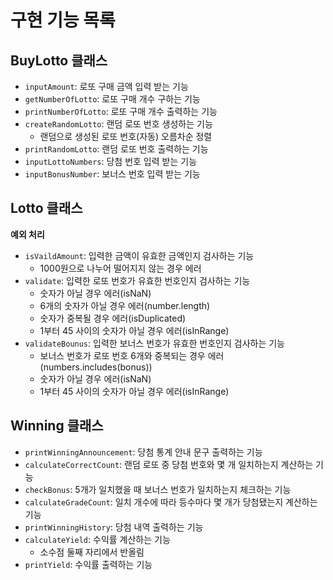 # 구현 기능 목록

## BuyLotto 클래스
- `inputAmount`: 로또 구매 금액 입력 받는 기능
- `getNumberOfLotto`: 로또 구매 개수 구하는 기능
- `printNumberOfLotto`: 로또 구매 개수 출력하는 기능
- `createRandomLotto`: 랜덤 로또 번호 생성하는 기능
    - 랜덤으로 생성된 로또 번호(자동) 오름차순 정렬
- `printRandomLotto`: 랜덤 로또 번호 출력하는 기능
- `inputLottoNumbers`: 당첨 번호 입력 받는 기능
- `inputBonusNumber`: 보너스 번호 입력 받는 기능

## Lotto 클래스
**예외 처리**  
- `isVaildAmount`: 입력한 금액이 유효한 금액인지 검사하는 기능
    - 1000원으로 나누어 떨어지지 않는 경우 에러
- `validate`: 입력한 로또 번호가 유효한 번호인지 검사하는 기능
    - 숫자가 아닐 경우 에러(isNaN)
    - 6개의 숫자가 아닐 경우 에러(number.length)
    - 숫자가 중복될 경우 에러(isDuplicated)
    - 1부터 45 사이의 숫자가 아닐 경우 에러(isInRange)
- `validateBounus`: 입력한 보너스 번호가 유효한 번호인지 검사하는 기능
    - 보너스 번호가 로또 번호 6개와 중복되는 경우 에러(numbers.includes(bonus))
    - 숫자가 아닐 경우 에러(isNaN)
    - 1부터 45 사이의 숫자가 아닐 경우 에러(isInRange)

## Winning 클래스
- `printWinningAnnouncement`: 당첨 통계 안내 문구 출력하는 기능
- `calculateCorrectCount`: 랜덤 로또 중 당첨 번호와 몇 개 일치하는지 계산하는 기능
- `checkBonus`: 5개가 일치했을 때 보너스 번호가 일치하는지 체크하는 기능
- `calculateGradeCount`: 일치 개수에 따라 등수마다 몇 개가 당첨됐는지 계산하는 기능
- `printWinningHistory`: 당첨 내역 출력하는 기능
- `calculateYield`: 수익률 계산하는 기능
    - 소수점 둘째 자리에서 반올림
- `printYield`: 수익률 출력하는 기능